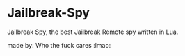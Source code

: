 # Jailbreak-Spy
Jailbreak Spy, the best Jailbreak Remote spy written in Lua.

made by: Who the fuck cares :lmao:
